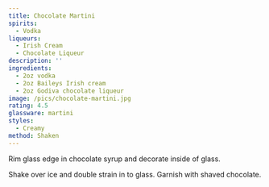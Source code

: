 ```yaml
---
title: Chocolate Martini
spirits:
  - Vodka
liqueurs:
  - Irish Cream
  - Chocolate Liqueur
description: ''
ingredients:
  - 2oz vodka
  - 2oz Baileys Irish cream
  - 2oz Godiva chocolate liqueur
image: /pics/chocolate-martini.jpg
rating: 4.5
glassware: martini
styles:
  - Creamy
method: Shaken
---
```


Rim glass edge in chocolate syrup and decorate inside of glass.

Shake over ice and double strain in to glass. Garnish with shaved chocolate.
